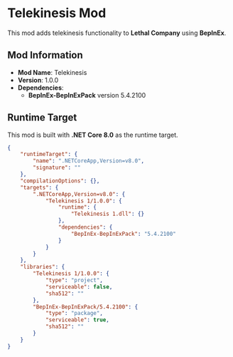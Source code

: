 # Telekinesis Mod

This mod adds telekinesis functionality to **Lethal Company** using **BepInEx**.

## Mod Information

- **Mod Name**: Telekinesis
- **Version**: 1.0.0
- **Dependencies**: 
  - **BepInEx-BepInExPack** version 5.4.2100

## Runtime Target

This mod is built with **.NET Core 8.0** as the runtime target.

```json
{
    "runtimeTarget": {
        "name": ".NETCoreApp,Version=v8.0",
        "signature": ""
    },
    "compilationOptions": {},
    "targets": {
        ".NETCoreApp,Version=v8.0": {
            "Telekinesis 1/1.0.0": {
                "runtime": {
                    "Telekinesis 1.dll": {}
                },
                "dependencies": {
                    "BepInEx-BepInExPack": "5.4.2100"
                }
            }
        }
    },
    "libraries": {
        "Telekinesis 1/1.0.0": {
            "type": "project",
            "serviceable": false,
            "sha512": ""
        },
        "BepInEx-BepInExPack/5.4.2100": {
            "type": "package",
            "serviceable": true,
            "sha512": ""
        }
    }
}
